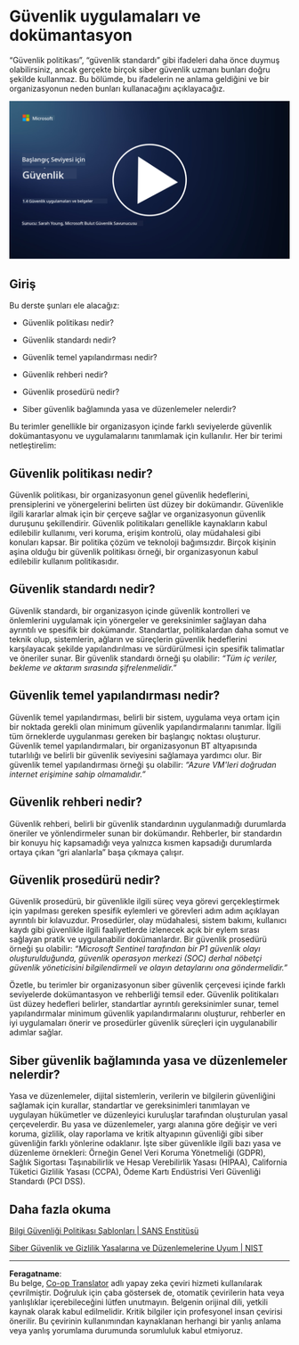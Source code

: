 <!--
CO_OP_TRANSLATOR_METADATA:
{
  "original_hash": "d33500902124e52870935bdce4546fcc",
  "translation_date": "2025-09-04T00:19:37+00:00",
  "source_file": "1.4 Security practices and documentation.md",
  "language_code": "tr"
}
-->
# Güvenlik uygulamaları ve dokümantasyon

“Güvenlik politikası”, “güvenlik standardı” gibi ifadeleri daha önce duymuş olabilirsiniz, ancak gerçekte birçok siber güvenlik uzmanı bunları doğru şekilde kullanmaz. Bu bölümde, bu ifadelerin ne anlama geldiğini ve bir organizasyonun neden bunları kullanacağını açıklayacağız.

[![Videoyu İzle](../../translated_images/1-4_placeholder.96b85847fe03e8db95eeaafc5e9bb46f99aaf0e926fff361e63852a0accc8397.tr.png)](https://learn-video.azurefd.net/vod/player?id=fb8667f3-a627-495a-9fa1-6a7aa9dcf07e)

## Giriş

Bu derste şunları ele alacağız:

- Güvenlik politikası nedir?

- Güvenlik standardı nedir?

- Güvenlik temel yapılandırması nedir?

- Güvenlik rehberi nedir?

- Güvenlik prosedürü nedir?

- Siber güvenlik bağlamında yasa ve düzenlemeler nelerdir?

Bu terimler genellikle bir organizasyon içinde farklı seviyelerde güvenlik dokümantasyonu ve uygulamalarını tanımlamak için kullanılır. Her bir terimi netleştirelim:

## Güvenlik politikası nedir?

Güvenlik politikası, bir organizasyonun genel güvenlik hedeflerini, prensiplerini ve yönergelerini belirten üst düzey bir dokümandır. Güvenlikle ilgili kararlar almak için bir çerçeve sağlar ve organizasyonun güvenlik duruşunu şekillendirir. Güvenlik politikaları genellikle kaynakların kabul edilebilir kullanımı, veri koruma, erişim kontrolü, olay müdahalesi gibi konuları kapsar. Bir politika çözüm ve teknoloji bağımsızdır. Birçok kişinin aşina olduğu bir güvenlik politikası örneği, bir organizasyonun kabul edilebilir kullanım politikasıdır.

## Güvenlik standardı nedir?

Güvenlik standardı, bir organizasyon içinde güvenlik kontrolleri ve önlemlerini uygulamak için yönergeler ve gereksinimler sağlayan daha ayrıntılı ve spesifik bir dokümandır. Standartlar, politikalardan daha somut ve teknik olup, sistemlerin, ağların ve süreçlerin güvenlik hedeflerini karşılayacak şekilde yapılandırılması ve sürdürülmesi için spesifik talimatlar ve öneriler sunar. Bir güvenlik standardı örneği şu olabilir: _“Tüm iç veriler, bekleme ve aktarım sırasında şifrelenmelidir.”_

## Güvenlik temel yapılandırması nedir?

Güvenlik temel yapılandırması, belirli bir sistem, uygulama veya ortam için bir noktada gerekli olan minimum güvenlik yapılandırmalarını tanımlar. İlgili tüm örneklerde uygulanması gereken bir başlangıç noktası oluşturur. Güvenlik temel yapılandırmaları, bir organizasyonun BT altyapısında tutarlılığı ve belirli bir güvenlik seviyesini sağlamaya yardımcı olur. Bir güvenlik temel yapılandırması örneği şu olabilir: _“Azure VM'leri doğrudan internet erişimine sahip olmamalıdır.”_

## Güvenlik rehberi nedir?

Güvenlik rehberi, belirli bir güvenlik standardının uygulanmadığı durumlarda öneriler ve yönlendirmeler sunan bir dokümandır. Rehberler, bir standardın bir konuyu hiç kapsamadığı veya yalnızca kısmen kapsadığı durumlarda ortaya çıkan “gri alanlarla” başa çıkmaya çalışır.

## Güvenlik prosedürü nedir?

Güvenlik prosedürü, bir güvenlikle ilgili süreç veya görevi gerçekleştirmek için yapılması gereken spesifik eylemleri ve görevleri adım adım açıklayan ayrıntılı bir kılavuzdur. Prosedürler, olay müdahalesi, sistem bakımı, kullanıcı kaydı gibi güvenlikle ilgili faaliyetlerde izlenecek açık bir eylem sırası sağlayan pratik ve uygulanabilir dokümanlardır. Bir güvenlik prosedürü örneği şu olabilir: _“Microsoft Sentinel tarafından bir P1 güvenlik olayı oluşturulduğunda, güvenlik operasyon merkezi (SOC) derhal nöbetçi güvenlik yöneticisini bilgilendirmeli ve olayın detaylarını ona göndermelidir.”_

Özetle, bu terimler bir organizasyonun siber güvenlik çerçevesi içinde farklı seviyelerde dokümantasyon ve rehberliği temsil eder. Güvenlik politikaları üst düzey hedefleri belirler, standartlar ayrıntılı gereksinimler sunar, temel yapılandırmalar minimum güvenlik yapılandırmalarını oluşturur, rehberler en iyi uygulamaları önerir ve prosedürler güvenlik süreçleri için uygulanabilir adımlar sağlar.

## Siber güvenlik bağlamında yasa ve düzenlemeler nelerdir?

Yasa ve düzenlemeler, dijital sistemlerin, verilerin ve bilgilerin güvenliğini sağlamak için kurallar, standartlar ve gereksinimleri tanımlayan ve uygulayan hükümetler ve düzenleyici kuruluşlar tarafından oluşturulan yasal çerçevelerdir. Bu yasa ve düzenlemeler, yargı alanına göre değişir ve veri koruma, gizlilik, olay raporlama ve kritik altyapının güvenliği gibi siber güvenliğin farklı yönlerine odaklanır. İşte siber güvenlikle ilgili bazı yasa ve düzenleme örnekleri: Örneğin Genel Veri Koruma Yönetmeliği (GDPR), Sağlık Sigortası Taşınabilirlik ve Hesap Verebilirlik Yasası (HIPAA), California Tüketici Gizlilik Yasası (CCPA), Ödeme Kartı Endüstrisi Veri Güvenliği Standardı (PCI DSS).

## Daha fazla okuma

[Bilgi Güvenliği Politikası Şablonları | SANS Enstitüsü](https://www.sans.org/information-security-policy/)

[Siber Güvenlik ve Gizlilik Yasalarına ve Düzenlemelerine Uyum | NIST](https://www.nist.gov/mep/cybersecurity-resources-manufacturers/compliance-cybersecurity-and-privacy-laws-and-regulations)

---

**Feragatname**:  
Bu belge, [Co-op Translator](https://github.com/Azure/co-op-translator) adlı yapay zeka çeviri hizmeti kullanılarak çevrilmiştir. Doğruluk için çaba göstersek de, otomatik çevirilerin hata veya yanlışlıklar içerebileceğini lütfen unutmayın. Belgenin orijinal dili, yetkili kaynak olarak kabul edilmelidir. Kritik bilgiler için profesyonel insan çevirisi önerilir. Bu çevirinin kullanımından kaynaklanan herhangi bir yanlış anlama veya yanlış yorumlama durumunda sorumluluk kabul etmiyoruz.